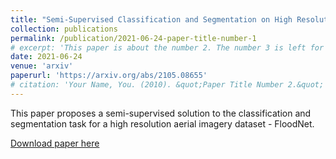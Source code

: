 ```yaml
---
title: "Semi-Supervised Classification and Segmentation on High Resolution Aerial Images"
collection: publications
permalink: /publication/2021-06-24-paper-title-number-1
# excerpt: 'This paper is about the number 2. The number 3 is left for future work.'
date: 2021-06-24
venue: 'arxiv'
paperurl: 'https://arxiv.org/abs/2105.08655'
# citation: 'Your Name, You. (2010). &quot;Paper Title Number 2.&quot; <i>Journal 1</i>. 1(2).'
---
```

This paper proposes a semi-supervised solution to the classification and segmentation task for a high resolution aerial imagery dataset - FloodNet.

[Download paper here](https://arxiv.org/pdf/2105.08655/pdf)

<!-- Recommended citation: Your Name, You. (2010). "Paper Title Number 2." <i>Journal 1</i>. 1(2). -->